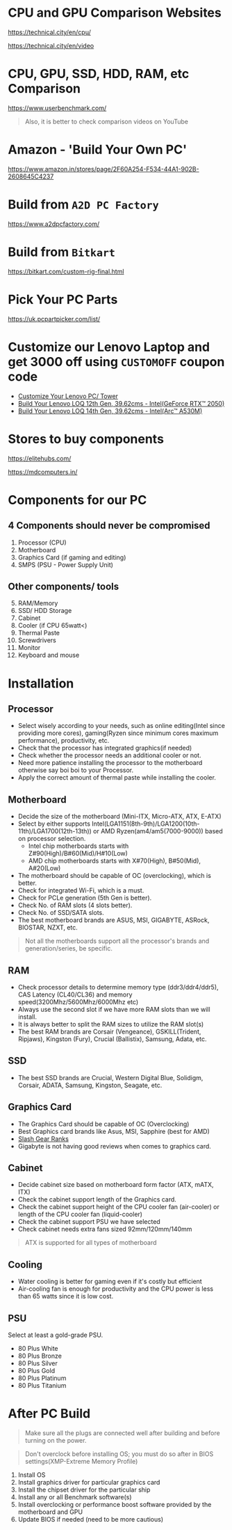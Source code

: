 

# CPU and GPU Comparison Websites
https://technical.city/en/cpu/

https://technical.city/en/video

# CPU, GPU, SSD, HDD, RAM, etc Comparison
https://www.userbenchmark.com/

> Also, it is better to check comparison videos on YouTube

# Amazon - 'Build Your Own PC'
https://www.amazon.in/stores/page/2F60A254-F534-44A1-902B-2608645C4237

# Build from ```A2D PC Factory```
https://www.a2dpcfactory.com/

# Build from ```Bitkart```
https://bitkart.com/custom-rig-final.html

# Pick Your PC Parts
https://uk.pcpartpicker.com/list/

# Customize our Lenovo Laptop and get 3000 off using ```CUSTOMOFF``` coupon code
- [Customize Your Lenovo PC/ Tower](https://www.lenovo.com/in/en/d/customise-to-order/?IPromoID=LEN882287)
- [Build Your Lenovo LOQ 12th Gen, 39.62cms - Intel(GeForce RTX™ 2050)](https://www.lenovo.com/in/en/p/laptops/loq-laptops/lenovo-loq-15iax9/83gscto1wwin1)
- [Build Your Lenovo LOQ 14th Gen, 39.62cms - Intel(Arc™ A530M)](https://www.lenovo.com/in/en/p/laptops/loq-laptops/lenovo-loq-iax9i-gen-9-15-inch-intel/83fqcto1wwin1)

# Stores to buy components

https://elitehubs.com/

https://mdcomputers.in/

# Components for our PC
## 4 Components should never be compromised
1. Processor (CPU)
2. Motherboard
3. Graphics Card (if gaming and editing)
4. SMPS (PSU - Power Supply Unit)
## Other components/ tools
5. RAM/Memory
6. SSD/ HDD Storage
7. Cabinet
8. Cooler (if CPU 65watt<)
9. Thermal Paste
10. Screwdrivers
11. Monitor
12. Keyboard and mouse

# Installation

## Processor
- Select wisely according to your needs, such as online editing(Intel since providing more cores), gaming(Ryzen since minimum cores maximum performance), productivity, etc.
- Check that the processor has integrated graphics(if needed)
- Check whether the processor needs an additional cooler or not.
- Need more patience installing the processor to the motherboard otherwise say boi boi to your Processor.
- Apply the correct amount of thermal paste while installing the cooler.

## Motherboard
- Decide the size of the motherboard (Mini-ITX, Micro-ATX, ATX, E-ATX)
- Select by either supports Intel(LGA1151(8th-9th)/LGA1200(10th-11th)/LGA1700(12th-13th)) or AMD Ryzen(am4/am5(7000-9000)) based on processor selection.
  - Intel chip motherboards starts with Z#90(High)/B#60(Mid)/H#10(Low)
  - AMD chip motherboards starts with X#70(High), B#50(Mid), A#20(Low)
- The motherboard should be capable of OC (overclocking), which is better.
- Check for integrated Wi-Fi, which is a must.
- Check for PCLe generation (5th Gen is better).
- Check No. of RAM slots (4 slots better).
- Check No. of SSD/SATA slots.
- The best motherboard brands are ASUS, MSI, GIGABYTE, ASRock, BIOSTAR, NZXT, etc.
> Not all the motherboards support all the processor's brands and generation/series, be specific.

## RAM
- Check processor details to determine memory type (ddr3/ddr4/ddr5), CAS Latency (CL40/CL36) and memory speed(3200Mhz/5600Mhz/6000Mhz etc)
- Always use the second slot if we have more RAM slots than we will install.
- It is always better to split the RAM sizes to utilize the RAM slot(s)
- The best RAM brands are Corsair (Vengeance), GSKILL(Trident, Ripjaws), Kingston (Fury), Crucial (Ballistix), Samsung, Adata, etc.

## SSD
- The best SSD brands are Crucial, Western Digital Blue, Solidigm, Corsair, ADATA, Samsung, Kingston, Seagate, etc.

## Graphics Card
- The Graphics Card should be capable of OC (Overclocking)
- Best Graphics card brands like Asus, MSI, Sapphire (best for AMD)
- [Slash Gear Ranks](https://www.slashgear.com/1304633/major-graphics-card-brands-ranked/)
- Gigabyte is not having good reviews when comes to graphics card.

## Cabinet
- Decide cabinet size based on motherboard form factor (ATX, mATX, ITX)
- Check the cabinet support length of the Graphics card.
- Check the cabinet support height of the CPU cooler fan (air-cooler) or length of the CPU cooler fan (liquid-cooler)
- Check the cabinet support PSU we have selected
- Check cabinet needs extra fans sized 92mm/120mm/140mm
  
> ATX is supported for all types of motherboard

## Cooling
- Water cooling is better for gaming even if it's costly but efficient
- Air-cooling fan is enough for productivity and the CPU power is less than 65 watts since it is low cost.

## PSU 
Select at least a gold-grade PSU.
- 80 Plus White
- 80 Plus Bronze
- 80 Plus Silver
- 80 Plus Gold
- 80 Plus Platinum
- 80 Plus Titanium


# After PC Build
> Make sure all the plugs are connected well after building and before turning on the power.

> Don't overclock before installing OS; you must do so after in BIOS settings(XMP-Extreme Memory Profile)

1. Install OS
2. Install graphics driver for particular graphics card
3. Install the chipset driver for the particular ship
4. Install any or all Benchmark software(s)
5. Install overclocking or performance boost software provided by the motherboard and GPU
6. Update BIOS if needed (need to be more cautious)




